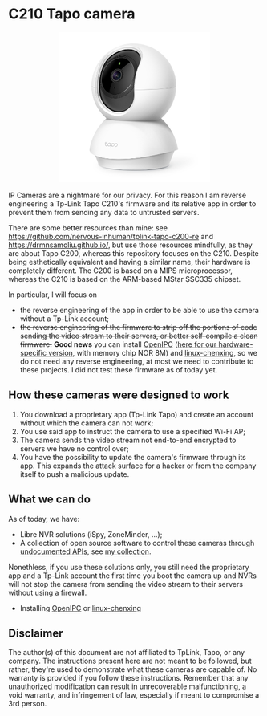 # C210 Tapo camera
<p align="center">
<img src="/img/tapo_c210.jpg" height="300" width="300">
</p>
IP Cameras are a nightmare for our privacy. For this reason I am reverse engineering a Tp-Link Tapo C210's firmware and its relative app in order to prevent them from sending any data to untrusted servers.

There are some better resources than mine: see https://github.com/nervous-inhuman/tplink-tapo-c200-re and https://drmnsamoliu.github.io/, but use those resources mindfully, as they are about Tapo C200, whereas this repository focuses on the C210. Despite being esthetically equivalent and having a similar name, their hardware is completely different. The C200 is based on a MIPS microprocessor, whereas the C210 is based on the ARM-based MStar SSC335 chipset.

In particular, I will focus on 

* the reverse engineering of the app in order to be able to use the camera without a Tp-Link account;
* <del style="text-decoration: line-through;"> the reverse engineering of the firmware to strip off the portions of code sending the video stream to their servers, or better self-compile a clean firmware.</del> **Good news** you can install [OpenIPC](https://openipc.org/) ([here for our hardware-specific version](https://openipc.org/cameras/vendors/sigmastar/socs/ssc335), with memory chip NOR 8M) and [linux-chenxing](https://github.com/linux-chenxing), so we do not need any reverse engineering, at most we need to contribute to these projects. I did not test these firmware as of today yet.

## How these cameras were designed to work
1. You download a proprietary app (Tp-Link Tapo) and create an account without which the camera can not work;
2. You use said app to instruct the camera to use a specified Wi-Fi AP;
3. The camera sends the video stream not end-to-end encrypted to servers we have no control over;
4. You have the possibility to update the camera's firmware through its app. This expands the attack surface for a hacker or from the company itself to push a malicious update.

## What we can do
As of today, we have:
* Libre NVR solutions (iSpy, ZoneMinder, ...);
* A collection of open source software to control these cameras through [undocumented APIs](https://github.com/xfarrow/tapo-camera/tree/main/secret-apis), see [my collection](https://github.com/stars/xfarrow/lists/tapo-cameras).

Nonethless, if you use these solutions only, you still need the proprietary app and a Tp-Link account the first time you boot the camera up and NVRs will not stop the camera from sending the video stream to their servers without using a firewall.

* Installing [OpenIPC](https://openipc.org/) or [linux-chenxing](https://github.com/linux-chenxing)

## Disclaimer
The author(s) of this document are not affiliated to TpLink, Tapo, or any company. The instructions present here are not meant to be followed, but rather, they're used to demonstrate what these cameras are capable of. No warranty is provided if you follow these instructions. Remember that any unauthorized modification can result in unrecoverable malfunctioning, a void warranty, and infringement of law, especially if meant to compromise a 3rd person.
